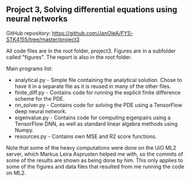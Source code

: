 ## Project 3, Solving differential equations using neural networks

GitHub repository: https://github.com/JanOleA/FYS-STK4155/tree/master/project3

All code files are in the root folder, project3. Figures are in a subfolder called "figures". The report is also in the root folder.

Main programs list:
- analytical.py     - Simple file containing the analytical solution. Chose to have it in a separate file as it is reused in many of the other files.
- finite_diff.py    - Contains code for running the explicit finite difference scheme for the PDE.
- nn_solver.py      - Contains code for solving the PDE using a TensorFlow deep neural network.
- eigenvalue.py     - Contains code for computing eigenpairs using a TensorFlow DNN, as well as standard linear algebra methods using Numpy.
- resources.py      - Contains own MSE and R2 score functions.

Note that some of the heavy computations were done on the UiO ML2 server, which Markus Leira Asprusten helped me with, so the commits of some of the results are shown as being done by him. This only applies to some of the figures and data files that resulted from me running the code on ML2.

